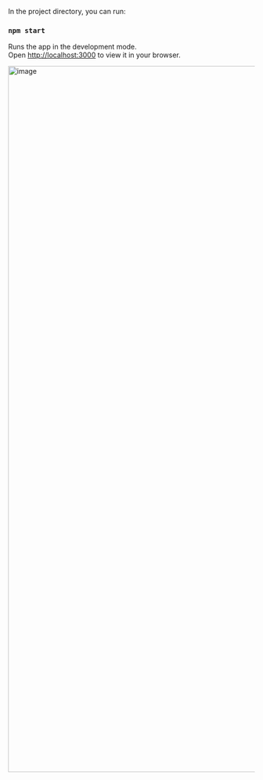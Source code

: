 In the project directory, you can run:

### `npm start`

Runs the app in the development mode.\
Open [http://localhost:3000](http://localhost:3000) to view it in your browser.

<img width="1440" alt="image" src="https://github.com/piyushlawatre/ulimate-react-circuit/assets/136806904/69c2a7c2-9be3-44ff-af2f-73d26eca1372">
